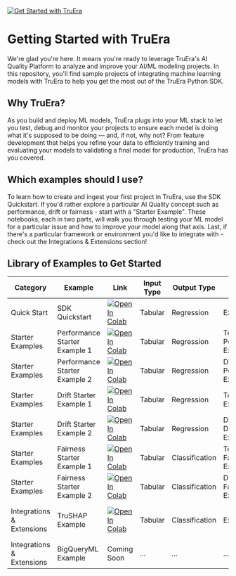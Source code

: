 [![Get Started with TruEra](https://truera.com/wp-content/uploads/2023/04/TruEra-Logo-Master-Transparent.png)](https://truera.com)

# Getting Started with TruEra

We're glad you're here. It means you're ready to leverage TruEra's AI Quality Platform to analyze and improve your AI/ML modeling projects. In this repository, you'll find sample projects of integrating machine learning models with TruEra to help you get the most out of the TruEra Python SDK. 

## Why TruEra?
As you build and deploy ML models, TruEra plugs into your ML stack to let you test, debug and monitor your projects to ensure each model is doing what it's supposed to be doing — and, if not, why not? From feature development that helps you refine your data to efficiently training and evaluating your models to validating a final model for production, TruEra has you covered.

## Which examples should I use?

To learn how to create and ingest your first project in TruEra, use the SDK Quickstart. If you'd rather explore a particular AI Quality concept such as performance, drift or fairness - start with a "Starter Example". These notebooks, each in two parts, will walk you through testing your ML model for a particular issue and how to improve your model along that axis. Last, if there's a particular framework or environment you'd like to integrate with - check out the Integrations & Extensions section!

## Library of Examples to Get Started

| Category            | Example             | Link | Input Type  | Output Type | AI Quality Concept | Frameworks |
| ------------------- | ------------------- | ----------- | ----------- | -------------- | --------------- | ---------- |
| Quick Start | SDK Quickstart | [![Open In Colab](https://colab.research.google.com/assets/colab-badge.svg)](https://colab.research.google.com/drive/1_a7wZmFvHG8hIUOueFcgQuVIYXIpTNL8#scrollTo=ytlqujqhY9Qq) | Tabular | Regression | Explainability | sklearn |
| Starter Examples | Performance Starter Example 1 | [![Open In Colab](https://colab.research.google.com/assets/colab-badge.svg)](https://colab.research.google.com/drive/1gn8HfAD9G6L6XGhegAHjuBDucZbZH74W) | Tabular | Regression | Testing, Performance, Explainability | xgboost |
| Starter Examples | Performance Starter Example 2 | [![Open In Colab](https://colab.research.google.com/assets/colab-badge.svg)](https://colab.research.google.com/drive/16DexGCY1i4A5fLJZXC7xHPpqCSrQhVab) | Tabular | Regression | Debugging, Performance, Explainability | xgboost |
| Starter Examples | Drift Starter Example 1 | [![Open In Colab](https://colab.research.google.com/assets/colab-badge.svg)](https://colab.research.google.com/drive/15an365tkQZt2g_12O2VeWMSf3mVevnM7) | Tabular | Regression | Testing, Drift, Explainability | xgboost |
| Starter Examples | Drift Starter Example 2 | [![Open In Colab](https://colab.research.google.com/assets/colab-badge.svg)](https://colab.research.google.com/drive/1SIshdf_nE2dCWPdGNfUJ3UUuWgbocANn)| Tabular | Regression | Debugging, Drift, Explainability | xgboost |
| Starter Examples | Fairness Starter Example 1 | [![Open In Colab](https://colab.research.google.com/assets/colab-badge.svg)](https://colab.research.google.com/drive/1AZAlCVjX_zFijKndMK2VRwmbDv5Uh_Jo) | Tabular | Classification | Testing, Fairness, Explainability | xgboost |
| Starter Examples | Fairness Starter Example 2 |[![Open In Colab](https://colab.research.google.com/assets/colab-badge.svg)](https://colab.research.google.com/drive/1wSCmWMeWlFPdLSYP4RnSvhsEh9lONHLQ) | Tabular | Classification | Debugging, Fairness, Explainability | xgboost |
| Integrations & Extensions | TruSHAP Example | [![Open In Colab](https://colab.research.google.com/assets/colab-badge.svg)](https://colab.research.google.com/drive/16UtAz_pdEbaBHsBK7j-iWIWcJTiUZK3F) | Tabular | Classification | Explainability | SHAP, xgboost, decision trees |
| Integrations & Extensions | BigQueryML Example | Coming Soon | ... | ... | ... | ... |
